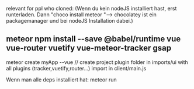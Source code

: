 relevant for ppl who cloned: 
(Wenn du kein nodeJS installiert hast, erst runterladen. Dann "choco install meteor "--> chocolatey ist ein packagemanager und bei nodeJS Installation dabei.)

meteor npm install --save @babel/runtime vue vue-router vuetify vue-meteor-tracker gsap
--------------------------------------------------------
meteor create myApp --vue // create project
plugin folder in imports/ui with all plugins (tracker,vuetify,router...)
import in client/main.js

Wenn man alle deps installiert hat: meteor run



